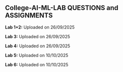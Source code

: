 ## College-AI-ML-LAB QUESTIONS and ASSIGNMENTS
**Lab 1+2:**  Uploaded on 26/09/2025

**Lab 3:**  Uploaded on 26/09/2025

**Lab 4:**  Uploaded on 26/09/2025

**Lab 5:**  Uploaded on 10/10/2025

**Lab 6:**  Uploaded on 10/10/2025
